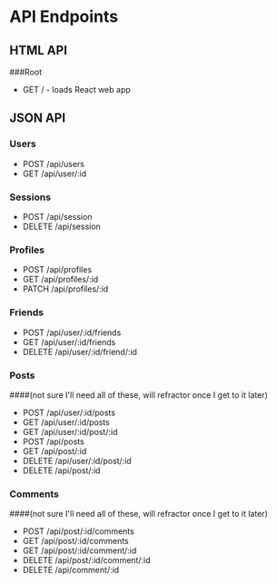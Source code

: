 # API Endpoints

## HTML API

###Root
* GET / - loads React web app


## JSON API

### Users
* POST /api/users
* GET /api/user/:id

### Sessions
* POST /api/session
* DELETE /api/session

### Profiles
* POST /api/profiles
* GET /api/profiles/:id
* PATCH /api/profiles/:id

### Friends
* POST /api/user/:id/friends
* GET /api/user/:id/friends
* DELETE /api/user/:id/friend/:id

### Posts
####(not sure I'll need all of these, will refractor once I get to it later)
* POST /api/user/:id/posts
* GET /api/user/:id/posts
* GET /api/user/:id/post/:id
* POST /api/posts
* GET /api/post/:id
* DELETE /api/user/:id/post/:id
* DELETE /api/post/:id

### Comments
####(not sure I'll need all of these, will refractor once I get to it later)
* POST /api/post/:id/comments
* GET /api/post/:id/comments
* GET /api/post/:id/comment/:id
* DELETE /api/post/:id/comment/:id
* DELETE /api/comment/:id
